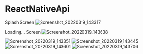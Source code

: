 # ReactNativeApi
Splash Screen 
![Screenshot_20220319_143317](https://user-images.githubusercontent.com/90472332/159138235-4ef18e80-9ac8-46fc-856e-c29c2b39f871.png)

Loading... Screen
![Screenshot_20220319_143638](https://user-images.githubusercontent.com/90472332/159138289-16ffd42f-3452-4943-91dd-a5acdc0c7ca3.png)

![Screenshot_20220319_143351](https://user-images.githubusercontent.com/90472332/159138284-3ad96953-df2a-4bc9-9381-c73607f8a27d.png)
![Screenshot_20220319_143445](https://user-images.githubusercontent.com/90472332/159138286-ccbbdbda-4a40-4c6a-8110-6949791ece4a.png)
![Screenshot_20220319_143601](https://user-images.githubusercontent.com/90472332/159138287-a12f5392-b3ff-4603-811a-e40e8e3d4350.png)
![Screenshot_20220319_143706](https://user-images.githubusercontent.com/90472332/159138291-2ac1eee6-d5ae-42e1-aa71-a021353a4ae0.png)
